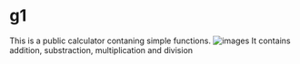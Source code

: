 # g1
This is a public  calculator contaning simple functions.
![images](https://user-images.githubusercontent.com/96468560/146899241-2871c687-a6df-4fb7-b3b6-9230309e5883.jpg)
It contains addition, substraction, multiplication and division
